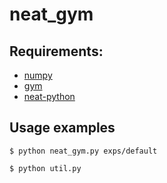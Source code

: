 # neat_gym

## Requirements:
* [numpy](https://pypi.python.org/pypi/numpy/1.13.3)
* [gym](https://pypi.python.org/pypi/gym/0.9.3)
* [neat-python](https://pypi.python.org/pypi/neat-python/0.92)

## Usage examples
`$ python neat_gym.py exps/default`

`$ python util.py`
